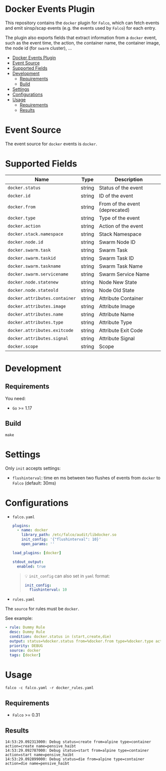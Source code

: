 # Docker Events Plugin

This repository contains the `docker` plugin for `Falco`, which can fetch events and emit sinsp/scap events (e.g. the events used by `Falco`) for each entry.

The plugin also exports fields that extract information from a `docker` event, such as the event time, the action, the container name, the container image, the node id (for `swarm` cluster), ...

- [Docker Events Plugin](#docker-events-plugin)
- [Event Source](#event-source)
- [Supported Fields](#supported-fields)
- [Development](#development)
  - [Requirements](#requirements)
  - [Build](#build)
- [Settings](#settings)
- [Configurations](#configurations)
- [Usage](#usage)
  - [Requirements](#requirements-1)
  - [Results](#results)

# Event Source

The event source for `docker` events is `docker`.

# Supported Fields

| Name                          | Type   | Description                    |
| ----------------------------- | ------ | ------------------------------ |
| `docker.status`               | string | Status of the event            |
| `docker.id`                   | string | ID of the event                |
| `docker.from`                 | string | From of the event (deprecated) |
| `docker.type`                 | string | Type of the event              |
| `docker.action`               | string | Action of the event            |
| `docker.stack.namespace`      | string | Stack Namespace                |
| `docker.node.id`              | string | Swarm Node ID                  |
| `docker.swarm.task`           | string | Swarm Task                     |
| `docker.swarm.taskid`         | string | Swarm Task ID                  |
| `docker.swarm.taskname`       | string | Swarm Task Name                |
| `docker.swarm.servicename`    | string | Swarm Service Name             |
| `docker.node.statenew`        | string | Node New State                 |
| `docker.node.stateold`        | string | Node Old State                 |
| `docker.attributes.container` | string | Attribute Container            |
| `docker.attributes.image`     | string | Attribute Image                |
| `docker.attributes.name`      | string | Attribute Name                 |
| `docker.attributes.type`      | string | Attribute Type                 |
| `docker.attributes.exitcode`  | string | Attribute Exit Code            |
| `docker.attributes.signal`    | string | Attribute Signal               |
| `docker.scope`                | string | Scope                          |                                                           

# Development
## Requirements

You need:
* `Go` >= 1.17

## Build

```shell
make
```

# Settings

Only `init` accepts settings:
* `flushinterval`: time en ms between two flushes of events from `docker` to `Falco` (default: 30ms)

# Configurations

* `falco.yaml`

  ```yaml
  plugins:
    - name: docker
      library_path: /etc/falco/audit/libdocker.so
      init_config: '{"flushinterval": 10}'
      open_params: ''

  load_plugins: [docker]

  stdout_output:
    enabled: true
  ```
  > :bulb: `init_config` can also set in `yaml` format:
  > ```yaml
  > init_config:
  >   flushinterval: 10
  > ```

* `rules.yaml`

The `source` for rules must be `docker`.

See example:
```yaml
- rule: Dummy Rule
  desc: Dummy Rule
  condition: docker.status in (start,create,die)
  output: status=%docker.status from=%docker.from type=%docker.type action=%docker.action name=%docker.attributes.name 
  priority: DEBUG
  source: docker
  tags: [docker]
```

# Usage

```shell
falco -c falco.yaml -r docker_rules.yaml
```

## Requirements

* `Falco` >= 0.31

## Results

```shell
14:53:29.092313000: Debug status=create from=alpine type=container action=create name=pensive_haibt
14:53:29.092787000: Debug status=start from=alpine type=container action=start name=pensive_haibt
14:53:29.092899000: Debug status=die from=alpine type=container action=die name=pensive_haibt
```